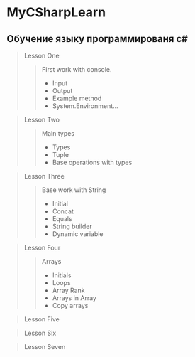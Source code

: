 # MyCSharpLearn

## Обучение языку программированя c#

> Lesson One
> > First work with console.
> > + Input
> > + Output
> > + Example method
> > + System.Environment...

> Lesson Two
> > Main types
> > + Types
> > + Tuple
> > + Base operations with types

> Lesson Three
> > Base work with String
> > + Initial
> > + Concat
> > + Equals
> > + String builder
> > + Dynamic variable

> Lesson Four
> > Arrays
> > + Initials
> > + Loops
> > + Array Rank
> > + Arrays in Array
> > + Copy arrays

> Lesson Five
> 

> Lesson Six


> Lesson Seven

